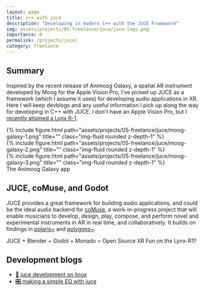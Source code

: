 ```yaml
---
layout: page
title: c++ with juce
description: "Developing in modern C++ with the JUCE Framework"
img: assets/projects/05-freelance/juce/juce-logo.png
importance: 0
permalink: /projects/juce/
category: freelance
---
```


<!-- ![Stylised icon for the coMuse project](/assets/projects/04-postdoctoral/comuse/banner.png){: .rounded .z-depth-1 .mx-auto .d-block height="200px"} -->

<!-- <div class="caption">
    <a href="#"><img src="https://img.shields.io/badge/Platform-Linux-yellow?style=flat-square&logo=linux&logoColor=white"></a>
    <a href="https://docs.juce.com/"><img src="https://img.shields.io/badge/Environment-JUCE-orange?style=flat-square&logo=godot&logoColor=white"></a>
    <!-- <a href="https://www.youtube.com/watch?v=zOeXI_WvzJA&list=PLA1CN3oynXG32NicEi72nnXsIp1anyWSr"><img src="https://img.shields.io/badge/Performances-Playlist-green?style=flat-square&logo=actigraph&logoColor=white"></a>
    <a href="https://github.com/sambilbow/polygons/wiki"><img src="https://img.shields.io/badge/Guide-Wiki-red?style=flat-square&logo=todoist&logoColor=white"></a>
    <a href="https://github.com/sambilbow/comuse/"><img src="https://img.shields.io/badge/Code-GitHub-blue?style=flat-square&logo=github&logoColor=white"></a>
</div> -->



## Summary
Inspired by the recent release of Animoog Galaxy, a spatial AR instrument developed by Moog for the Apple Vision Pro, I've picked up JUCE as a framework (which I assume it uses) for developing audio applications in XR. Here I will keep devblogs and any useful information I pick up along the way for developing in C++ with JUCE. I don't have an Apple Vision Pro, but I [recently attained a Lynx R-1](/blog/2024/lynxr1).


<div class="row">
    <div class="col-sm mt-2 mt-md-0">
        {% include figure.html path="assets/projects/05-freelance/juce/moog-galaxy-1.png" title="" class="img-fluid rounded z-depth-1" %}
    </div>
    <div class="col-sm mt-2 mt-md-0">
        {% include figure.html path="assets/projects/05-freelance/juce/moog-galaxy-2.png" title="" class="img-fluid rounded z-depth-1" %}
    </div>
    <div class="col-sm mt-2 mt-md-0">
        {% include figure.html path="assets/projects/05-freelance/juce/moog-galaxy-3.png" title="" class="img-fluid rounded z-depth-1" %}
    </div>
</div>
<div class="caption">   
    The Animoog Galaxy app        
</div>   

## JUCE, coMuse, and Godot
JUCE provides a great framework for building audio applications, and could be the ideal audio backend for [coMuse](/projects/comuse/), a work-in-progress project that will enable musicians to develop, design, play, compose, and perform novel and experimental instruments in AR in real time, and collaboratively. It builds on findings in [polaris~](/projects/polaris/) and [polygons~](/projects/polygons/).

JUCE + Blender + Godot + Monado = Open Source XR Fun on the Lynx-R1? 

## Development blogs
- [🐧 juce development on linux](/blog/2024/juce-linux)
- [🎛️ making a simple EQ with juce](/blog/2024/juce-eq)

<!-- youtube videos embed -->
<!-- {: .text-center}
[![{coMuse Proposal}](https://ytcards.demolab.com/?id=lkLRmX3Kumw&title=coMuse+Proposal&lang=en&timestamp=1657900736&background_color=%230d1117&title_color=%23ffffff&stats_color=%23dedede&width=250&duration=157 "coMuse Proposal")](https://youtu.be/lkLRmX3Kumw) -->